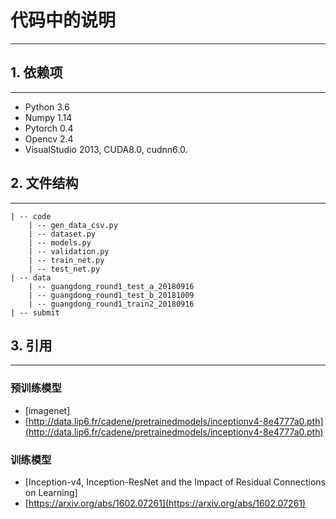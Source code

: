 # 代码中的说明
---
## 1. 依赖项
---
- Python 3.6
- Numpy 1.14
- Pytorch 0.4
- Opencv 2.4
- VisualStudio 2013, CUDA8.0, cudnn6.0.
## 2. 文件结构
---
    | -- code
        | -- gen_data_csv.py
        | -- dataset.py
        | -- models.py
        | -- validation.py
        | -- train_net.py
        | -- test_net.py
    | -- data
        | -- guangdong_round1_test_a_20180916
        | -- guangdong_round1_test_b_20181009
        | -- guangdong_round1_train2_20180916
    | -- submit
## 3. 引用
---
### 预训练模型

- [imagenet]
- [http://data.lip6.fr/cadene/pretrainedmodels/inceptionv4-8e4777a0.pth](http://data.lip6.fr/cadene/pretrainedmodels/inceptionv4-8e4777a0.pth)
### 训练模型

- [Inception-v4, Inception-ResNet and the Impact of Residual Connections on Learning]
- [https://arxiv.org/abs/1602.07261](https://arxiv.org/abs/1602.07261)


